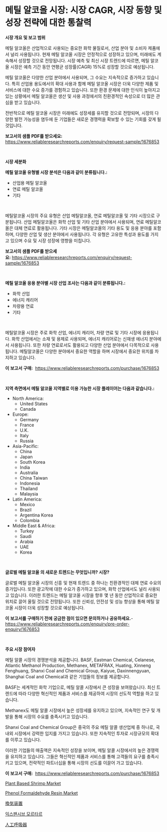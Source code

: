 <p><h1>메틸 알코올 시장: 시장 CAGR, 시장 동향 및 성장 전략에 대한 통찰력</h1></p><p><strong>시장 개요 및 보고 범위</strong></p>
<p><p>메틸 알코올은 산업적으로 사용되는 중요한 화학 물질로서, 산업 분야 및 소비자 제품에서 널리 사용됩니다. 현재 메틸 알코올 시장은 안정적으로 성장하고 있으며, 미래에도 계속해서 성장할 것으로 전망됩니다. 시장 예측 및 최신 시장 트렌드에 따르면, 메틸 알코올 시장은 예측 기간 동안 연평균 성장률(CAGR) 15%로 성장할 것으로 예상됩니다.</p><p>메틸 알코올은 다양한 산업 분야에서 사용되며, 그 수요는 지속적으로 증가하고 있습니다. 특히 산업용 용도에서의 확대 사용과 함께 메틸 알코올 시장은 더욱 다양한 제품 및 서비스에 대한 수요 증가를 경험하고 있습니다. 또한 환경 문제에 대한 인식이 높아지고 있는 상황에서 메틸 알코올은 생산 및 사용 과정에서의 친환경적인 속성으로 더 많은 관심을 받고 있습니다.</p><p>전반적으로 메틸 알코올 시장은 미래에도 성장세를 유지할 것으로 전망되며, 시장의 다양한 발전 가능성을 염두에 둔 기업들은 새로운 경쟁력을 확보할 수 있는 기회를 갖게 될 것입니다.</p></p>
<p><strong>보고서의 샘플 PDF를 받으세요:</strong> <a href="https://www.reliableresearchreports.com/enquiry/request-sample/1676853">https://www.reliableresearchreports.com/enquiry/request-sample/1676853</a></p>
<p>&nbsp;</p>
<p><strong>시장 세분화</strong></p>
<p><strong>메틸 알코올 유형별 시장 분석은 다음과 같이 분류됩니다.:</strong></p>
<p><ul><li>산업용 메틸 알코올</li><li>연료 메틸 알코올</li><li>기타</li></ul></p>
<p>&nbsp;</p>
<p><p>메틸알코올 시장의 주요 유형은 산업 메틸알코올, 연료 메틸알코올 및 기타 시장으로 구분됩니다. 산업 메틸알코올은 화학 산업 및 기타 산업 분야에서 사용되며, 연료 메틸알코올은 대체 연료로 활용됩니다. 기타 시장은 메틸알코올의 기타 용도 및 응용 분야를 포함하며, 다양한 산업 및 생산 분야에서 사용됩니다. 각 유형은 고유한 특성과 용도를 가지고 있으며 수요 및 시장 성장에 영향을 미칩니다.</p></p>
<p><strong>보고서의 샘플 PDF를 받으세요:</strong>&nbsp;<a href="https://www.reliableresearchreports.com/enquiry/request-sample/1676853">https://www.reliableresearchreports.com/enquiry/request-sample/1676853</a></p>
<p>&nbsp;</p>
<p><strong> 메틸 알코올 응용 분야별 시장 산업 조사는 다음과 같이 분류됩니다.:</strong></p>
<p><ul><li>화학 산업</li><li>에너지 캐리어</li><li>차량용 연료</li><li>기타</li></ul></p>
<p>&nbsp;</p>
<p><p>메틸알코올 시장은 주로 화학 산업, 에너지 캐리어, 차량 연료 및 기타 시장에 응용됩니다. 화학 산업에서는 소재 및 용제로 사용되며, 에너지 캐리어로는 신재생 에너지 분야에서 사용됩니다. 또한 차량 연료로서도 활용되고 다양한 산업 분야에서 다목적으로 사용됩니다. 메틸알코올은 다양한 분야에서 중요한 역할을 하며 시장에서 중요한 위치를 차지하고 있습니다.</p></p>
<p><strong>이 보고서 구매:</strong>&nbsp; <a href="https://www.reliableresearchreports.com/purchase/1676853">https://www.reliableresearchreports.com/purchase/1676853</a></p>
<p>&nbsp;</p>
<p><strong>지역 측면에서 메틸 알코올 지역별로 이용 가능한 시장 플레이어는 다음과 같습니다.:</strong></p>
<p><ul>
    <li>
        North America:
        <ul>
            <li>United States</li>
            <li>Canada</li>
        </ul>
    </li>
    <li>
        Europe:
        <ul>
            <li>Germany</li>
            <li>France</li>
            <li>U.K.</li>
            <li>Italy</li>
            <li>Russia</li>
        </ul>
    </li>
    <li>
        Asia-Pacific:
        <ul>
            <li>China</li>
            <li>Japan</li>
            <li>South Korea</li>
            <li>India</li>
            <li>Australia</li>
            <li>China Taiwan</li>
            <li>Indonesia</li>
            <li>Thailand</li>
            <li>Malaysia</li>
        </ul>
    </li>
    <li>
        Latin America:
        <ul>
            <li>Mexico</li>
            <li>Brazil</li>
            <li>Argentina Korea</li>
            <li>Colombia</li>
        </ul>
    </li>
    <li>
        Middle East & Africa:
        <ul>
            <li>Turkey</li>
            <li>Saudi</li>
            <li>Arabia</li>
            <li>UAE</li>
            <li>Korea</li>
        </ul>
    </li>
    </ul></p>
<p>&nbsp;</p>
<p><strong>글로벌 메틸 알코올 의 새로운 트렌드는 무엇입니까? 시장?</strong></p>
<p><p>글로벌 메틸 알코올 시장의 신흥 및 현재 트렌드 중 하나는 친환경적인 대체 연료 수요의 증가입니다. 또한 광고작에 대한 수요가 증가하고 있으며, 화학 산업에서도 널리 사용되고 있습니다. 이러한 트렌드는 메틸 알코올 시장을 향후 몇 년 동안 산업적으로 중요한 위치로 끌어 올릴 것으로 전망됩니다. 또한 신뢰성, 안전성 및 성능 향상을 통해 메틸 알코올 시장이 더욱 성장할 것으로 예상됩니다.</p></p>
<p><strong>이 보고서를 구매하기 전에 궁금한 점이 있으면 문의하거나 공유하세요.</strong>- <a href="https://www.reliableresearchreports.com/enquiry/pre-order-enquiry/1676853">https://www.reliableresearchreports.com/enquiry/pre-order-enquiry/1676853</a></p>
<p>&nbsp;</p>
<p><strong>주요 시장 참여자</strong></p>
<p><p>메틸 알콜 시장의 경쟁분석을 제공합니다. BASF, Eastman Chemical, Celanese, Atlantic Methanol Production, Methanex, METAFRAX, Huating, Xinneng Fenghuang, Shanxi Coal and Chemical Group, Kaiyue, Daxinnengyuan, Shanghai Coal and Chemical과 같은 기업들의 정보를 제공합니다.</p><p>BASF는 세계적인 화학 기업으로, 메틸 알콜 시장에서 큰 성장을 보여왔습니다. 최신 트렌드에 따라 다양한 혁신적인 제품과 서비스를 제공하여 시장의 선도적 역할을 하고 있습니다.</p><p>Methanex도 메틸 알콜 시장에서 높은 성장세를 유지하고 있으며, 지속적인 연구 및 개발을 통해 시장의 수요를 충족시키고 있습니다.</p><p>Shanxi Coal and Chemical Group은 중국의 주요 메틸 알콜 생산업체 중 하나로, 국내외 시장에서 강력한 입지를 가지고 있습니다. 또한 지속적인 투자로 시장규모의 확대를 이루고 있습니다.</p><p>이러한 기업들의 매출액은 지속적인 성장을 보이며, 메틸 알콜 시장에서의 높은 경쟁력을 유지하고 있습니다. 그들은 혁신적인 제품과 서비스를 통해 고객들의 요구를 충족시키고 있으며, 전략적인 파트너십을 통해 시장의 선도를 이끌어 가고 있습니다.</p></p>
<p><strong>이 보고서 구매:</strong>&nbsp;&nbsp;<a href="https://www.reliableresearchreports.com/purchase/1676853">https://www.reliableresearchreports.com/purchase/1676853</a></p>
<p><p><a href="https://issuu.com/reportprime-2/docs/plant-based-shrimp-market-size-2030.pptx">Plant Based Shrimp Market</a></p><p><a href="https://github.com/ChiragRp1/Market-Research-Report-List-3/blob/main/phenol-formaldehyde-resin-market.md">Phenol Formaldehyde Resin Market</a></p><p><a href="https://github.com/wkuactfdzwizk06/Market-Research-Report-List-1/blob/main/2106687192449.md">換気装置</a></p><p><a href="https://github.com/vsckjg50460/Market-Research-Report-List-1/blob/main/1882584192265.md">익스팬시브 모르타르</a></p><p><a href="https://github.com/lrlmopnhwd79300/Market-Research-Report-List-1/blob/main/5288829192450.md">人工呼吸器</a></p></p>
